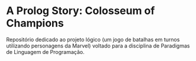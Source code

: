 # A Prolog Story: Colosseum of Champions
Repositório dedicado ao projeto lógico (um jogo de batalhas em turnos utilizando personagens da Marvel) voltado para a disciplina de Paradigmas de Linguagem de Programação.
